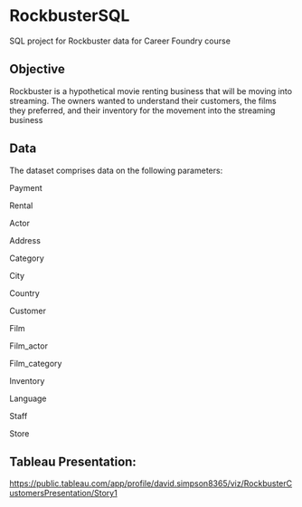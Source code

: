 # RockbusterSQL
SQL project for Rockbuster data for Career Foundry course

## Objective
Rockbuster is a hypothetical movie renting business that will be moving into streaming. The owners wanted to understand their customers, the films they preferred, and their inventory for the movement into the streaming business

## Data
The dataset comprises data on the following parameters:

Payment

Rental 

Actor

Address

Category 

City 

Country 

Customer

Film 

Film_actor

Film_category 

Inventory 

Language 

Staff 

Store 

## Tableau Presentation:

https://public.tableau.com/app/profile/david.simpson8365/viz/RockbusterCustomersPresentation/Story1

